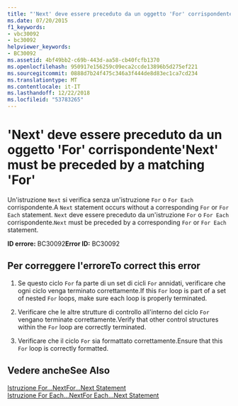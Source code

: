 ```yaml
---
title: "'Next' deve essere preceduto da un oggetto 'For' corrispondente"
ms.date: 07/20/2015
f1_keywords:
- vbc30092
- bc30092
helpviewer_keywords:
- BC30092
ms.assetid: 4bf49bb2-c69b-443d-aa58-cb40fcfb1370
ms.openlocfilehash: 950917e156259c09eca2ccde13896b5d275ef221
ms.sourcegitcommit: 0888d7b24f475c346a3f444de8d83ec1ca7cd234
ms.translationtype: MT
ms.contentlocale: it-IT
ms.lasthandoff: 12/22/2018
ms.locfileid: "53783265"
---
```

# <a name="next-must-be-preceded-by-a-matching-for"></a><span data-ttu-id="fd428-102">'Next' deve essere preceduto da un oggetto 'For' corrispondente</span><span class="sxs-lookup"><span data-stu-id="fd428-102">'Next' must be preceded by a matching 'For'</span></span>
<span data-ttu-id="fd428-103">Un'istruzione `Next` si verifica senza un'istruzione `For` o `For Each` corrispondente.</span><span class="sxs-lookup"><span data-stu-id="fd428-103">A `Next` statement occurs without a corresponding `For` or `For Each` statement.</span></span> <span data-ttu-id="fd428-104">`Next` deve essere preceduto da un'istruzione `For` o `For Each` corrispondente.</span><span class="sxs-lookup"><span data-stu-id="fd428-104">`Next` must be preceded by a corresponding `For` or `For Each` statement.</span></span>  
  
 <span data-ttu-id="fd428-105">**ID errore:** BC30092</span><span class="sxs-lookup"><span data-stu-id="fd428-105">**Error ID:** BC30092</span></span>  
  
## <a name="to-correct-this-error"></a><span data-ttu-id="fd428-106">Per correggere l'errore</span><span class="sxs-lookup"><span data-stu-id="fd428-106">To correct this error</span></span>  
  
1.  <span data-ttu-id="fd428-107">Se questo ciclo `For` fa parte di un set di cicli `For` annidati, verificare che ogni ciclo venga terminato correttamente.</span><span class="sxs-lookup"><span data-stu-id="fd428-107">If this `For` loop is part of a set of nested `For` loops, make sure each loop is properly terminated.</span></span>  
  
2.  <span data-ttu-id="fd428-108">Verificare che le altre strutture di controllo all'interno del ciclo `For` vengano terminate correttamente.</span><span class="sxs-lookup"><span data-stu-id="fd428-108">Verify that other control structures within the `For` loop are correctly terminated.</span></span>  
  
3.  <span data-ttu-id="fd428-109">Verificare che il ciclo `For` sia formattato correttamente.</span><span class="sxs-lookup"><span data-stu-id="fd428-109">Ensure that this `For` loop is correctly formatted.</span></span>  
  
## <a name="see-also"></a><span data-ttu-id="fd428-110">Vedere anche</span><span class="sxs-lookup"><span data-stu-id="fd428-110">See Also</span></span>  
 [<span data-ttu-id="fd428-111">Istruzione For...Next</span><span class="sxs-lookup"><span data-stu-id="fd428-111">For...Next Statement</span></span>](../../visual-basic/language-reference/statements/for-next-statement.md)  
 [<span data-ttu-id="fd428-112">Istruzione For Each...Next</span><span class="sxs-lookup"><span data-stu-id="fd428-112">For Each...Next Statement</span></span>](../../visual-basic/language-reference/statements/for-each-next-statement.md)
